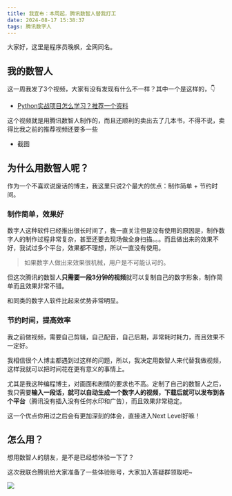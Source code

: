 ```yaml
---
title: 我宣布：本周起，腾讯数智人替我打工
date: 2024-08-17 15:38:37
tags: 腾讯数字人
---
```


大家好，这里是程序员晚枫，全网同名。

## 我的数智人

这一周我发了3个视频，大家有没有发现有什么不一样？其中一个是这样的，👇

- [Python实战项目怎么学习？推荐一个资料](http://xhslink.com/RI47AT)

这个视频就是用腾讯数智人制作的，而且还顺利的卖出去了几本书，不得不说，卖得比我之前的推荐视频还要多一些

- 截图

## 为什么用数智人呢？

作为一个不喜欢说废话的博主，我这里只说2个最大的优点：制作简单 + 节约时间。

### 制作简单，效果好

数字人这种软件已经推出很长时间了，我一直关注但是没有使用的原因是，制作数字人的制作过程非常复杂，甚至还要去现场做全身扫描。。。而且做出来的效果不好，我试过多个平台，效果都不理想，所以一直没有使用。

> 如果数字人做出来效果很机械，用户是不可能认可的。

但这次腾讯的数智人**只需要一段3分钟的视频**就可以复制自己的数字形象，制作简单而且效果非常不错。

和同类的数字人软件比起来优势非常明显。


### 节约时间，提高效率

我之前做视频，需要自己剪辑，自己配音，自己后期，非常耗时耗力，而且效果不一定好。

我相信很个人博主都遇到过这样的问题，所以，我决定用数智人来代替我做视频，这样我就可以把时间花在更有意义的事情上。

尤其是我这种编程博主，对画面和剧情的要求也不高。定制了自己的数智人之后，我只需要**输入一段话，就可以自动生成一个数字人的视频，下载后就可以发布到各个平台**（腾讯没有插入没有任何水印和广告），而且效果非常稳定。

这一个优点你用过之后会有更加深刻的体会，直接进入Next Level好嘛！

## 怎么用？

想用数智人的朋友，是不是已经想体验一下了？

这次我联合腾讯给大家准备了一些体验账号，大家加入答疑群领取吧~

![](https://ads-1300615378.cos.ap-guangzhou.myqcloud.com/tencent-ai-man%2Ft-ai.jpg)
